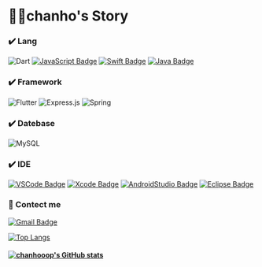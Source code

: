 # 👨‍💻chanho's Story

### ✔️ Lang
  ![Dart](https://img.shields.io/badge/dart-%230175C2.svg?style=for-the-badge&logo=dart&logoColor=white)
  [![JavaScript Badge](https://img.shields.io/badge/JavaScript-F7DF1E?style=for-the-badge&logo=JavaScript&logoColor=white)](https://javascript.info/)
  [![Swift Badge](https://img.shields.io/badge/Swift-FA7343?style=for-the-badge&logo=swift&logoColor=white)](https://www.swift.org/)
  [![Java Badge](https://img.shields.io/badge/Java-007396?style=for-the-badge&logo=java&logoColor=white)](http://java.com/)
  
  
  
### ✔️ Framework
![Flutter](https://img.shields.io/badge/Flutter-%2302569B.svg?style=for-the-badge&logo=Flutter&logoColor=white)
![Express.js](https://img.shields.io/badge/express.js-%23404d59.svg?style=for-the-badge&logo=express&logoColor=%2361DAFB)
![Spring](https://img.shields.io/badge/spring-%236DB33F.svg?style=for-the-badge&logo=spring&logoColor=white)

### ✔️ Datebase
![MySQL](https://img.shields.io/badge/mysql-%2300f.svg?style=for-the-badge&logo=mysql&logoColor=white)
  
### ✔️ IDE
  [![VSCode Badge](https://img.shields.io/badge/VScode-007ACC?style=for-the-badge&logo=visual-studio-code&logoColor=white)](http://code.visualstudio.com/)
  [![Xcode Badge](https://img.shields.io/badge/Xcode-1575F9?style=for-the-badge&logo=xcode&logoColor=white)](http://developer.apple.com/)
  [![AndroidStudio Badge](https://img.shields.io/badge/Androidstudio-3DDC84?style=for-the-badge&logo=android-studio&logoColor=white)](http://developer.android.com/)
  [![Eclipse Badge](https://img.shields.io/badge/Eclipse-2C2255?style=for-the-badge&logo=eclipse&logoColor=white)](http://eclipse.org/)


### 🤝 Contect me
[![Gmail Badge](https://img.shields.io/badge/Gmail-EA4335?style=for-the-badge&logo=gmail&logoColor=white)](mailto:cksghwwkd@gmail.com)


[![Top Langs](https://github-readme-stats.vercel.app/api/top-langs/?username=chanhooop&layout=compact&bg_color=151515&text_color=9f9f9f&title_color=fff)](https://github.com/joeunbiin/github-readme-stats)


#### 	[![chanhooop's GitHub stats](https://github-readme-stats.vercel.app/api?username=chanhooop)](https://github.com/chanhooop/github-readme-stats) 
